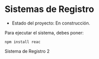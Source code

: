 <h1> Sistemas de Registro </h1>

- Estado del proyecto: En construcción.

Para ejecutar el sistema, debes poner: 

```npm install reac```

Sistema de Registro 2
